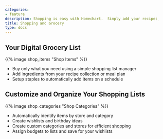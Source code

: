 ```yaml
---
categories:
- feature
description: Shopping is easy with Homechart.  Simply add your recipes, items, and stores, Homechart will figure out the rest.
title: Shopping and Grocery
type: docs
---
```


## Your Digital Grocery List

{{% image shop_items "Shop Items" %}}

- Buy only what you need using a simple shopping list manager
- Add ingredients from your recipe collection or meal plan
- Setup staples to automatically add items on a schedule

## Customize and Organize Your Shopping Lists

{{% image shop_categories "Shop Categories" %}}

- Automatically identify items by store and category
- Create wishlists and birthday ideas
- Create custom categories and stores for efficient shopping
- Assign budgets to lists and save for your wishlists
